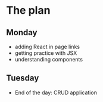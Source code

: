 # The plan

## Monday
- adding React in page links
- getting practice with JSX 
- understanding components

## Tuesday
- End of the day: CRUD application